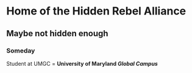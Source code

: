 # Home of the Hidden Rebel Alliance

## Maybe not hidden enough

### Someday 

Student at UMGC = **University of Maryland *Global Campus***
